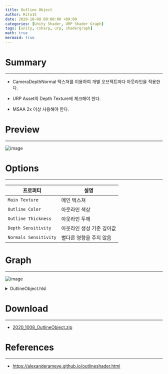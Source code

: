```yaml
---
title: Outline Object
author: Rito15
date: 2020-10-08 00:00:00 +09:00
categories: [Unity Shader, URP Shader Graph]
tags: [unity, csharp, urp, shadergraph]
math: true
mermaid: true
---
```


# Summary
---

- CameraDepthNormal 텍스쳐를 이용하여 개별 오브젝트마다 아웃라인을 적용한다.

- URP Asset의 Depth Texture에 체크해야 한다.

- MSAA 2x 이상 사용해야 한다.


# Preview
---

![image](https://user-images.githubusercontent.com/42164422/111079728-989fad00-853e-11eb-81f3-605b867bcd4e.png)

# Options
---

|프로퍼티|설명
|---|---|
|`Main Texture`|메인 텍스쳐|
|`Outline Color`|아웃라인 색상|
|`Outline Thickness`|아웃라인 두께|
|`Depth Sensitivity`|아웃라인 생성 기준 깊이값|
|`Normals Sensitivity`|별다른 영향을 주지 않음|


# Graph
---

![image](https://user-images.githubusercontent.com/42164422/122684678-c41eeb80-d241-11eb-9120-1caba8a2319b.png)


<details>
<summary markdown="span"> 
OutlineObject.hlsl
</summary>

```hlsl
// https://alexanderameye.github.io/outlineshader.html
//
// 함수명 : OutlineObject
// 
// [파라미터]
// float2 UV : Screen Position Node의 출력을 넣어줌
// float OutlineThickness : 0~10 정도의 값 사용, 2 단위로 굵기 증가
// float DepthSensitivity : 0~1 범위. 이상적인 값은 0.2
// float NormalsSensitivity : 0~1 범위. 딱히 영향 안주는듯
//
// [준비]
// URP Asset의 Depth Texture 체크, MSAA 2x 이상 사용
//
// [적용법]
// Lerp의 A에는 메인 텍스쳐
// B에는 Outline 색상
// T에는 이 함수를 사용한 Custom Function의 Output을 넣어줌
// Lerp의 Out을 Albedo에 적용하면 됨


TEXTURE2D(_CameraDepthTexture);
SAMPLER(sampler_CameraDepthTexture);
float4 _CameraDepthTexture_TexelSize;

TEXTURE2D(_CameraDepthNormalsTexture);
SAMPLER(sampler_CameraDepthNormalsTexture);
 
float3 DecodeNormal(float4 enc)
{
    float kScale = 1.7777;
    float3 nn = enc.xyz*float3(2*kScale,2*kScale,0) + float3(-kScale,-kScale,1);
    float g = 2.0 / dot(nn.xyz,nn.xyz);
    float3 n;
    n.xy = g*nn.xy;
    n.z = g-1;
    return n;
}

void OutlineObject_float(float2 UV, float OutlineThickness, float DepthSensitivity, float NormalsSensitivity, out float Out)
{
    float halfScaleFloor = floor(OutlineThickness * 0.5);
    float halfScaleCeil = ceil(OutlineThickness * 0.5);
    
    float2 uvSamples[4];
    float depthSamples[4];
    float3 normalSamples[4];

    uvSamples[0] = UV - float2(_CameraDepthTexture_TexelSize.x, _CameraDepthTexture_TexelSize.y) * halfScaleFloor;
    uvSamples[1] = UV + float2(_CameraDepthTexture_TexelSize.x, _CameraDepthTexture_TexelSize.y) * halfScaleCeil;
    uvSamples[2] = UV + float2(_CameraDepthTexture_TexelSize.x * halfScaleCeil, -_CameraDepthTexture_TexelSize.y * halfScaleFloor);
    uvSamples[3] = UV + float2(-_CameraDepthTexture_TexelSize.x * halfScaleFloor, _CameraDepthTexture_TexelSize.y * halfScaleCeil);

    for(int i = 0; i < 4 ; i++)
    {
        depthSamples[i] = SAMPLE_TEXTURE2D(_CameraDepthTexture, sampler_CameraDepthTexture, uvSamples[i]).r;
        normalSamples[i] = DecodeNormal(SAMPLE_TEXTURE2D(_CameraDepthNormalsTexture, sampler_CameraDepthNormalsTexture, uvSamples[i]));
    }

    // Depth
    float depthFiniteDifference0 = depthSamples[1] - depthSamples[0];
    float depthFiniteDifference1 = depthSamples[3] - depthSamples[2];
    float edgeDepth = sqrt(pow(depthFiniteDifference0, 2) + pow(depthFiniteDifference1, 2)) * 100;
    float depthThreshold = (1/DepthSensitivity) * depthSamples[0];
    edgeDepth = edgeDepth > depthThreshold ? 1 : 0;

    // Normals
    float3 normalFiniteDifference0 = normalSamples[1] - normalSamples[0];
    float3 normalFiniteDifference1 = normalSamples[3] - normalSamples[2];
    float edgeNormal = sqrt(dot(normalFiniteDifference0, normalFiniteDifference0) + dot(normalFiniteDifference1, normalFiniteDifference1));
    edgeNormal = edgeNormal > (1/NormalsSensitivity) ? 1 : 0;

    float edge = max(edgeDepth, edgeNormal);
    Out = edge;
}
```

</details>


# Download
---
- [2020_1008_OutlineObject.zip](https://github.com/rito15/Images/files/6137335/2020_1008_OutlineObject.zip)


# References
---
- <https://alexanderameye.github.io/outlineshader.html>